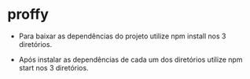 # proffy

- Para baixar as dependências do projeto utilize npm install nos 3 diretórios.

- Após instalar as dependências de cada um dos diretórios utilize npm start nos 3 diretórios.

